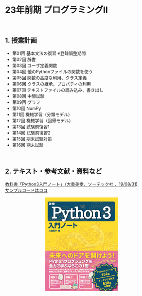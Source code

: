# 23年前期 プログラミングⅡ

<br>

## 1. 授業計画

- 第01回 基本文法の復習 ※登録調整期間
- 第02回 辞書
- 第03回 ユーザ定義関数
- 第04回 他のPythonファイルの関数を使う
- 第05回 関数の高度な利用、クラス定義
- 第06回 クラスの継承、プロパティの利用
- 第07回 テキストファイルの読み込み、書き出し
- 第08回 中間試験
- 第09回 グラフ
- 第10回 NumPy
- 第11回 機械学習（分類モデル）
- 第12回 機械学習（回帰モデル）
- 第13回 試験前復習1
- 第14回 試験前復習2
- 第15回 期末試験対策
- 第16回 期末試験

<br>

## 2. テキスト・参考文献・資料など

[教科書「Python3入門ノート」（大重美幸、ソーテック社 、19/08/31) ](https://www.amazon.co.jp/dp/4800711673/) <br>
[サンプルコードはココ](http://www.sotechsha.co.jp/sp/1167/)
<div align="center">
<img src="./etc/image/python3_intro_large.jpg" alt="Python3入門ノート" title="Python3入門ノート" width=240>
</div>

<br>
